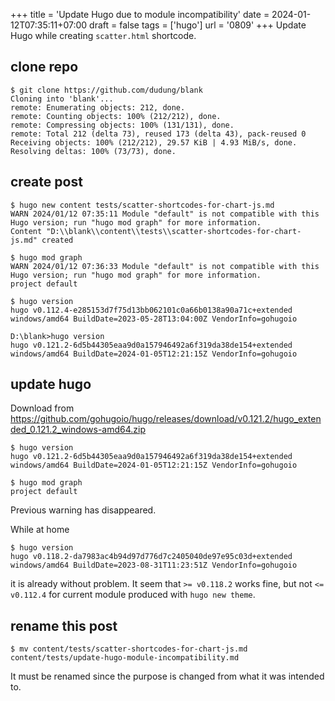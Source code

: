 +++
title = 'Update Hugo due to module incompatibility'
date = 2024-01-12T07:35:11+07:00
draft = false
tags = ['hugo']
url = '0809'
+++
Update Hugo while creating `scatter.html` shortcode.
<!--more-->


## clone repo
```
$ git clone https://github.com/dudung/blank
Cloning into 'blank'...
remote: Enumerating objects: 212, done.
remote: Counting objects: 100% (212/212), done.
remote: Compressing objects: 100% (131/131), done.
remote: Total 212 (delta 73), reused 173 (delta 43), pack-reused 0
Receiving objects: 100% (212/212), 29.57 KiB | 4.93 MiB/s, done.
Resolving deltas: 100% (73/73), done.
```


## create post 
```
$ hugo new content tests/scatter-shortcodes-for-chart-js.md
WARN 2024/01/12 07:35:11 Module "default" is not compatible with this Hugo version; run "hugo mod graph" for more information.
Content "D:\\blank\\content\\tests\\scatter-shortcodes-for-chart-js.md" created
```

```
$ hugo mod graph
WARN 2024/01/12 07:36:33 Module "default" is not compatible with this Hugo version; run "hugo mod graph" for more information.
project default
```

```
$ hugo version
hugo v0.112.4-e285153d7f75d13bb062101c0a66b0138a90a71c+extended windows/amd64 BuildDate=2023-05-28T13:04:00Z VendorInfo=gohugoio
```

```
D:\blank>hugo version
hugo v0.121.2-6d5b44305eaa9d0a157946492a6f319da38de154+extended windows/amd64 BuildDate=2024-01-05T12:21:15Z VendorInfo=gohugoio
```


## update hugo
Download from https://github.com/gohugoio/hugo/releases/download/v0.121.2/hugo_extended_0.121.2_windows-amd64.zip

```
$ hugo version
hugo v0.121.2-6d5b44305eaa9d0a157946492a6f319da38de154+extended windows/amd64 BuildDate=2024-01-05T12:21:15Z VendorInfo=gohugoio
```

```
$ hugo mod graph
project default
```

Previous warning has disappeared.

While at home

```
$ hugo version
hugo v0.118.2-da7983ac4b94d97d776d7c2405040de97e95c03d+extended windows/amd64 BuildDate=2023-08-31T11:23:51Z VendorInfo=gohugoio
```

it is already without problem. It seem that `>= v0.118.2` works fine, but not `<= v0.112.4` for current module produced with `hugo new theme`.


## rename this post
```
$ mv content/tests/scatter-shortcodes-for-chart-js.md content/tests/update-hugo-module-incompatibility.md
```

It must be renamed since the purpose is changed from what it was intended to.

